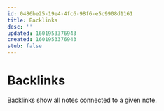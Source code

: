 ```yaml
---
id: 0486be25-19e4-4fc6-98f6-e5c9908d1161
title: Backlinks
desc: ''
updated: 1601953376943
created: 1601953376943
stub: false
---
```


# Backlinks

Backlinks show all notes connected to a given note. 
